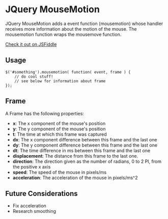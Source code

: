 # JQuery MouseMotion
JQuery MouseMotion adds a event function (mousemotion) whose handler receives more information about the motion of the mouse.  The mousemotion function wraps the mousemove function.

[Check it out on JSFiddle](http://jsfiddle.net/discomfort/GyxmD)

## Usage

	$('#something').mousemotion( function( event, frame ) {
		// do cool stuff!
		// see below for information about frame
	});

## Frame
A Frame has the following properties:

*  **x**: The x component of the mouse's position
*  **y**: The y component of the mouse's position
*  **t**: The time at which this frame was captured
*  **dx**: The x component difference between this frame and the last one
*  **dy**: The y component difference between this frame and the last one
*  **dt**: The time difference in ms between this frame and the last one
*  **displacement**: The distance from this frame to the last one.
*  **direction**: The direction given as the number of radians, 0 to 2 PI, from the positive x axis
*  **speed**: The speed of the mouse in pixels/ms
*  **acceleration**: The acceleration of the mouse in pixels/ms^2

## Future Considerations

*  Fix acceleration
*  Research smoothing